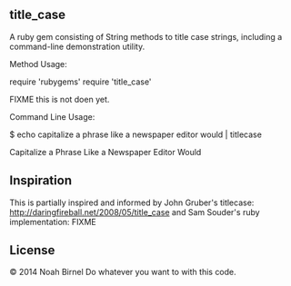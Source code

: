title_case
---------

A ruby gem consisting of String methods to title case strings, including a 
command-line demonstration utility.

Method Usage:

  require 'rubygems'
  require 'title_case'

  FIXME this is not doen yet.

Command Line Usage:

  $ echo capitalize a phrase like a newspaper editor would  | titlecase

  Capitalize a Phrase Like a Newspaper Editor Would

Inspiration
---------

This is partially inspired and informed by John Gruber's titlecase: 
<http://daringfireball.net/2008/05/title_case>
and Sam Souder's ruby implementation:
FIXME


License
---------
© 2014 Noah Birnel
Do whatever you want to with this code.




